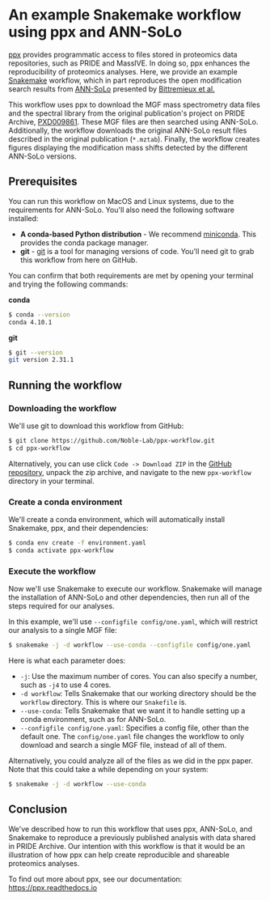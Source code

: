 # An example Snakemake workflow using ppx and ANN-SoLo  

[ppx](https://github.com/wfondrie/ppx) provides programmatic access to files
stored in proteomics data repositories, such as PRIDE and MassIVE. In doing
so, ppx enhances the reproducibility of proteomics analyses. Here, we provide
an example [Snakemake](https://snakemake.readthedocs.io/en/stable/) workflow,
which in part reproduces the open modification search results from 
[ANN-SoLo](https://github.com/bittremieux/ANN-SoLo) presented by [Bittremieux 
et al.](https://doi.org/10.1021/acs.jproteome.8b00359)

This workflow uses ppx to download the MGF mass spectrometry data files and the
spectral library from the original publication's project on PRIDE Archive,
[PXD009861](https://www.ebi.ac.uk/pride/archive/projects/PXD009861). These MGF
files are then searched using ANN-SoLo. Additionally, the workflow downloads
the original ANN-SoLo result files described in the original publication 
(`*.mztab`). Finally, the workflow creates figures displaying the modification 
mass shifts detected by the different ANN-SoLo versions.

## Prerequisites  

You can run this workflow on MacOS and Linux systems, due to the requirements
for ANN-SoLo. You'll also need the following software installed:

- **A conda-based Python distribution** - We recommend
  [miniconda](https://docs.conda.io/en/latest/miniconda.html). This provides
  the conda package manager.
- **git** - [git](https://github.com/git-guides/install-git) is a tool for
  managing versions of code. You'll need git to grab this workflow from here on
  GitHub.

You can confirm that both requirements are met by opening your terminal and
trying the following commands:

**conda**
``` sh
$ conda --version
conda 4.10.1
```

**git**
``` sh
$ git --version
git version 2.31.1
```

## Running the workflow
### Downloading the workflow

We'll use git to download this workflow from GitHub:

``` sh
$ git clone https://github.com/Noble-Lab/ppx-workflow.git
$ cd ppx-workflow
```

Alternatively, you can use click `Code -> Download ZIP` in the [GitHub
repository](https://github.com/Noble-Lab/ppx-workflow), unpack the zip archive,
and navigate to the new `ppx-workflow` directory in your terminal.

### Create a conda environment

We'll create a conda environment, which will automatically install Snakemake,
ppx, and their dependencies:

``` sh
$ conda env create -f environment.yaml
$ conda activate ppx-workflow
```

### Execute the workflow

Now we'll use Snakemake to execute our workflow. Snakemake will manage the 
installation of ANN-SoLo and other dependencies, then run all of the steps 
required for our analyses.

In this example, we'll use `--configfile config/one.yaml`, which will restrict
our analysis to a single MGF file:

``` sh
$ snakemake -j -d workflow --use-conda --configfile config/one.yaml
```

Here is what each parameter does:

- `-j`: Use the maximum number of cores. You can also specify a number, such
  as `-j4` to use 4 cores.
- `-d workflow`: Tells Snakemake that our working directory should be the 
  `workflow` directory. This is where our `Snakefile` is.
- `--use-conda`: Tells Snakemake that we want it to handle setting up a conda
  environment, such as for ANN-SoLo.
- `--configfile config/one.yaml`: Specifies a config file, other than the 
  default one. The `config/one.yaml` file changes the workflow to only download
  and search a single MGF file, instead of all of them.

Alternatively, you could analyze all of the files as we did in the ppx paper.
Note that this could take a while depending on your system:

``` sh
$ snakemake -j -d workflow --use-conda
```

## Conclusion  

We've described how to run this workflow that uses ppx, ANN-SoLo, and Snakemake
to reproduce a previously published analysis with data shared in PRIDE Archive.
Our intention with this workflow is that it would be an illustration of how ppx
can help create reproducible and shareable proteomics analyses.

To find out more about ppx, see our documentation: https://ppx.readthedocs.io
